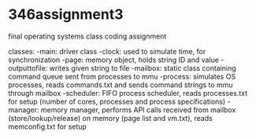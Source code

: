 # 346assignment3
final operating systems class coding assignment

classes:
-main: driver class 
-clock: used to simulate time, for synchronization
-page: memory object, holds string ID and value
-outputtofile: writes given string to file
-mailbox: static class containing command queue sent from processes to mmu
-process: simulates OS processes, reads commands.txt and sends command strings to mmu through mailbox
-scheduler: FIFO process scheduler, reads processes.txt for setup (number of cores, processes and process specifications)
-manager: memory manager, performs API calls received from mailbox (store/lookup/release) on memory (page list and vm.txt), reads memconfig.txt for setup
